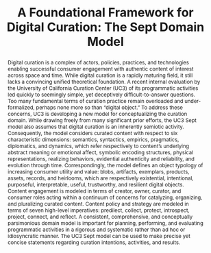 ---
abstract: 'Digital curation is a complex of actors, policies, practices, and technologies
  enabling successful consumer engagement with authentic content of interest across
  space and time. While digital

  curation is a rapidly maturing field, it still lacks a convincing unified theoretical
  foundation. A recent internal evaluation by the University of California Curation
  Center (UC3) of its programmatic activities led quickly to seemingly simple, yet
  deceptively difficult-to-answer questions. Too many fundamental terms of curation
  practice remain overloaded and under-formalized, perhaps none more so than “digital
  object.” To address these concerns, UC3 is developing a new model for conceptualizing
  the curation domain. While drawing freely from many significant prior efforts, the
  UC3 Sept model also assumes that digital curation is an inherently semiotic activity.  Consequently,
  the model considers curated content with respect to six characteristic dimensions:  semantics,
  syntactics, empirics, pragmatics, diplomatics, and dynamics, which refer respectively
  to content’s underlying abstract meaning or emotional affect, symbolic encoding
  structures, physical representations, realizing behaviors, evidential authenticity
  and reliability, and evolution through time.  Correspondingly, the model defines
  an object typology of increasing consumer utility and value: blobs, artifacts, exemplars,
  products, assets, records, and heirlooms, which are respectively existential, intentional,
  purposeful, interpretable, useful, trustworthy, and resilient digital objects. Content
  engagement is modeled in terms of creator, owner, curator, and consumer roles acting
  within a continuum of concerns for catalyzing, organizing, and pluralizing curated
  content. Content policy and strategy are modeled in terms of seven high-level imperatives:
  predilect, collect, protect, introspect, project, connect, and reflect. A consistent,
  comprehensive, and conceptually parsimonious domain model is important for planning,
  performing, and evaluating programmatic activities in a rigorous and systematic
  rather than ad hoc or idiosyncratic manner. The UC3 Sept model can be used to make
  precise yet concise statements regarding curation intentions, activities, and results.'
creators:
- Abrams, Stephen
date: null
document_url: https://services.phaidra.univie.ac.at/api/object/o:429533/download
grand_parent: iPRES
institutions: []
keywords:
- digital curation
- digital preservation
- domain model
- semiotics
- continuum
- policy
- strategy
landing_page_url: https://phaidra.univie.ac.at/o:429533
language: eng
layout: publication
license: CC BY 4.0 International
notes_url: null
parent: iPRES 2015
publication_type: paper
size: 274866
slides_url: null
source_name: iPRES
title: 'A Foundational Framework for Digital Curation: The Sept Domain Model'
year: 2015
---